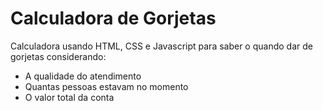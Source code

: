 # Calculadora de Gorjetas
Calculadora usando HTML, CSS e Javascript para saber o quando dar de gorjetas considerando:
- A qualidade do atendimento
- Quantas pessoas estavam no momento
- O valor total da conta
